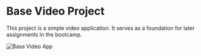 # Base Video Project

This project is a simple video application. It serves as a foundation for later assignments in the bootcamp. 

![Base Video App](basevideo_app.png)
